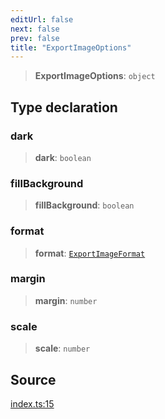 ```yaml
---
editUrl: false
next: false
prev: false
title: "ExportImageOptions"
---
```


> **ExportImageOptions**: `object`

## Type declaration

### dark

> **dark**: `boolean`

### fillBackground

> **fillBackground**: `boolean`

### format

> **format**: [`ExportImageFormat`](/api-export/type-aliases/exportimageformat/)

### margin

> **margin**: `number`

### scale

> **scale**: `number`

## Source

[index.ts:15](https://github.com/dgmjs/dgmjs/blob/main/packages/export/src/index.ts#L15)
